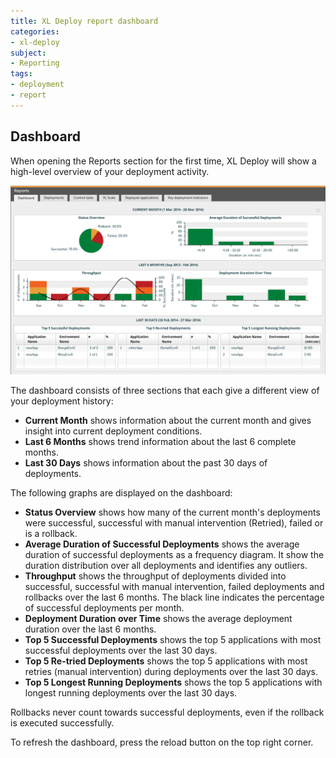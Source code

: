 ```yaml
---
title: XL Deploy report dashboard
categories:
- xl-deploy
subject:
- Reporting
tags:
- deployment
- report
---
```


## Dashboard

When opening the Reports section for the first time, XL Deploy will show a high-level overview of your deployment activity.

![Reports Dashboard](images/reports-dashboard.png)

The dashboard consists of three sections that each give a different view of your deployment history:

* **Current Month** shows information about the current month and gives insight into current deployment conditions.
* **Last 6 Months** shows trend information about the last 6 complete months.
* **Last 30 Days** shows information about the past 30 days of deployments.

The following graphs are displayed on the dashboard:

* **Status Overview** shows how many of the current month's deployments were successful, successful with manual intervention (Retried), failed or is a rollback.
* **Average Duration of Successful Deployments** shows the average duration of successful deployments as a frequency diagram. It show the duration distribution over all deployments and identifies any outliers.
* **Throughput** shows the throughput of deployments divided into successful, successful with manual intervention, failed deployments and rollbacks over the last 6 months. The black line indicates the percentage of successful deployments per month.
* **Deployment Duration over Time** shows the average deployment duration over the last 6 months.
* **Top 5 Successful Deployments** shows the top 5 applications with most successful deployments over the last 30 days.
* **Top 5 Re-tried Deployments** shows the top 5 applications with most retries (manual intervention) during deployments over the last 30 days.
* **Top 5 Longest Running Deployments** shows the top 5 applications with longest running deployments over the last 30 days.

Rollbacks never count towards successful deployments, even if the rollback is executed successfully.

To refresh the dashboard, press the reload button on the top right corner.
